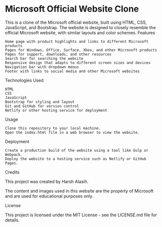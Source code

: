 # Microsoft Official Website Clone

This is a clone of the Microsoft official website, built using HTML, CSS, JavaScript, and Bootstrap. The website is designed to closely resemble the official Microsoft website, with similar layouts and color schemes.
Features

    Home page with product highlights and links to different Microsoft products
    Pages for Windows, Office, Surface, Xbox, and other Microsoft products
    Pages for support, downloads, and other resources
    Search bar for searching the website
    Responsive design that adapts to different screen sizes and devices
    Navigation bar with dropdown menus
    Footer with links to social media and other Microsoft websites

Technologies Used

    HTML
    CSS
    JavaScript
    Bootstrap for styling and layout
    Git and GitHub for version control
    Netlify or other hosting service for deployment

Usage

    Clone this repository to your local machine.
    Open the index.html file in a web browser to view the website.

Deployment

    Create a production build of the website using a tool like Gulp or Webpack.
    Deploy the website to a hosting service such as Netlify or GitHub Pages.

Credits

This project was created by Harsh Alasih.

The content and images used in this website are the property of Microsoft and are used for educational purposes only.

License

This project is licensed under the MIT License - see the LICENSE.md file for details.
